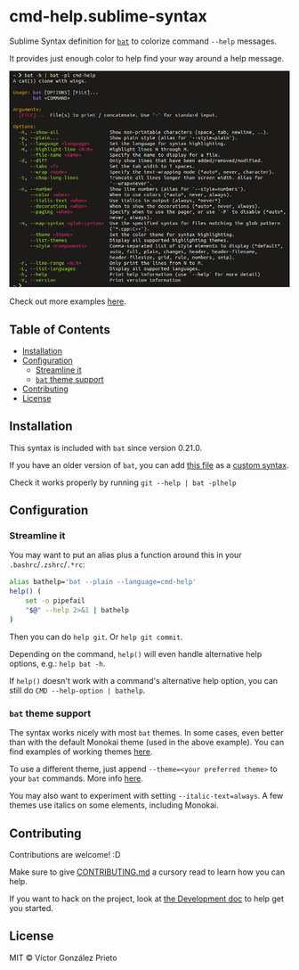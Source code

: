# cmd-help.sublime-syntax

Sublime Syntax definition for [`bat`](https://github.com/sharkdp/bat) to colorize command `--help` messages.

It provides just enough color to help find your way around a help message.

<img src="./docs/assets/cmd-help-example.png" width="700" alt="Example usage of the cmd-help syntax on 'bat -h'">

Check out more examples [here](https://github.com/victor-gp/cmd-help-sublime-syntax/tree/demo/examples).

## Table of Contents

- [Installation](#installation)
- [Configuration](#configuration)
  * [Streamline it](#streamline-it)
  * [`bat` theme support](#bat-theme-support)
- [Contributing](#contributing)
- [License](#license)

## Installation

This syntax is included with `bat` since version 0.21.0.

If you have an older version of `bat`, you can add [this file](./syntaxes/cmd-help.sublime-syntax) as a [custom syntax](https://github.com/sharkdp/bat#adding-new-syntaxes--language-definitions).

Check it works properly by running `git --help | bat -plhelp`

## Configuration

### Streamline it

You may want to put an alias plus a function around this in your `.bashrc`/`.zshrc`/`.*rc`:

```sh
alias bathelp='bat --plain --language=cmd-help'
help() (
    set -o pipefail
    "$@" --help 2>&1 | bathelp
)
```

Then you can do `help git`. Or `help git commit`.

Depending on the command, `help()` will even handle alternative help options, e.g.: `help bat -h`.

If `help()` doesn't work with a command's alternative help option, you can still do `CMD --help-option | bathelp`.

### `bat` theme support

The syntax works nicely with most `bat` themes. In some cases, even better than with the default Monokai theme (used in the above example). You can find examples of working themes [here](https://github.com/victor-gp/cmd-help-sublime-syntax/tree/demo/docs/examples/theme).

To use a different theme, just append `--theme=<your preferred theme>` to your `bat` commands. More info [here](https://github.com/sharkdp/bat#highlighting-theme).

You may also want to experiment with setting `--italic-text=always`. A few themes use italics on some elements, including Monokai.

## Contributing

Contributions are welcome! :D

Make sure to give [CONTRIBUTING.md](./CONTRIBUTING.md) a cursory read to learn how you can help.

If you want to hack on the project, look at [the Development doc](./docs/Development.md) to help get you started.

## License

MIT © Víctor González Prieto
